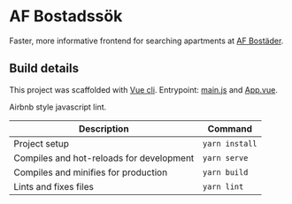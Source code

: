 # AF Bostadssök

Faster, more informative frontend for searching apartments at [AF Bostäder](https://www.afbostader.se).

## Build details
This project was scaffolded with [Vue cli](https://cli.vuejs.org/).
Entrypoint: [main.js](./src/main.js) and [App.vue](./src/App.vue).

Airbnb style javascript lint.

| Description                              | Command        |
| ---------------------------------------- | -------------- |
| Project setup                            | `yarn install` |
| Compiles and hot-reloads for development | `yarn serve`   |
| Compiles and minifies for production     | `yarn build`   |
| Lints and fixes files                    | `yarn lint`    |
